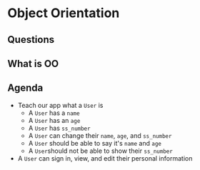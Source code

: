 # Object Orientation

## Questions


## What is OO


## Agenda

- Teach our app what a `User` is
    - A `User` has a `name`
    - A `User` has an `age`
    - A `User` has `ss_number`
    - A `User` can change their `name`, `age`, and `ss_number`
    - A `User` should be able to say it's `name` and `age`
    - A `User`should not be able to show their `ss_number`
- A `User` can sign in, view, and edit their personal information
